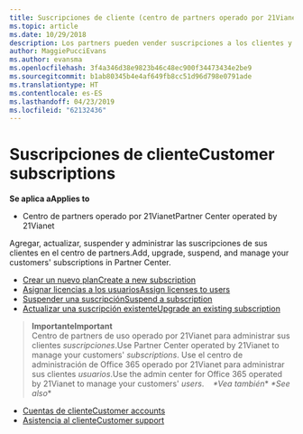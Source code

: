 ```yaml
---
title: Suscripciones de cliente (centro de partners operado por 21Vianet)
ms.topic: article
ms.date: 10/29/2018
description: Los partners pueden vender suscripciones a los clientes y administrarlas a través del Centro de partners.
author: MaggiePucciEvans
ms.author: evansma
ms.openlocfilehash: 3f4a346d38e9823b46c48ec900f34473434e2be9
ms.sourcegitcommit: b1ab80345b4e4af649fb8cc51d96d798e0791ade
ms.translationtype: HT
ms.contentlocale: es-ES
ms.lasthandoff: 04/23/2019
ms.locfileid: "62132436"
---
```

# <a name="customer-subscriptions"></a><span data-ttu-id="66bdf-103">Suscripciones de cliente</span><span class="sxs-lookup"><span data-stu-id="66bdf-103">Customer subscriptions</span></span>

<span data-ttu-id="66bdf-104">**Se aplica a**</span><span class="sxs-lookup"><span data-stu-id="66bdf-104">**Applies to**</span></span>

-   <span data-ttu-id="66bdf-105">Centro de partners operado por 21Vianet</span><span class="sxs-lookup"><span data-stu-id="66bdf-105">Partner Center operated by 21Vianet</span></span>


<span data-ttu-id="66bdf-106">Agregar, actualizar, suspender y administrar las suscripciones de sus clientes en el centro de partners.</span><span class="sxs-lookup"><span data-stu-id="66bdf-106">Add, upgrade, suspend, and manage your customers' subscriptions in Partner Center.</span></span>

-   [<span data-ttu-id="66bdf-107">Crear un nuevo plan</span><span class="sxs-lookup"><span data-stu-id="66bdf-107">Create a new subscription</span></span>](create-a-new-subscription.md)
-   [<span data-ttu-id="66bdf-108">Asignar licencias a los usuarios</span><span class="sxs-lookup"><span data-stu-id="66bdf-108">Assign licenses to users</span></span>](assign-licenses-to-users.md)
-   [<span data-ttu-id="66bdf-109">Suspender una suscripción</span><span class="sxs-lookup"><span data-stu-id="66bdf-109">Suspend a subscription</span></span>](suspend-a-subscription.md)
-   [<span data-ttu-id="66bdf-110">Actualizar una suscripción existente</span><span class="sxs-lookup"><span data-stu-id="66bdf-110">Upgrade an existing subscription</span></span>](add-licenses-or-services-to-an-existing-subscription.md)

><span data-ttu-id="66bdf-111">**Importante**</span><span class="sxs-lookup"><span data-stu-id="66bdf-111">**Important**</span></span><br><span data-ttu-id="66bdf-112">Centro de partners de uso operado por 21Vianet para administrar sus clientes *suscripciones*.</span><span class="sxs-lookup"><span data-stu-id="66bdf-112">Use Partner Center operated by 21Vianet to manage your customers' *subscriptions*.</span></span> <span data-ttu-id="66bdf-113">Use el centro de administración de Office 365 operado por 21Vianet para administrar sus clientes *usuarios*.</span><span class="sxs-lookup"><span data-stu-id="66bdf-113">Use the admin center for Office 365 operated by 21Vianet to manage your customers' *users*.</span></span> 
 
<span data-ttu-id="66bdf-114"> *\*Vea también**</span><span class="sxs-lookup"><span data-stu-id="66bdf-114"> *\*See also**</span></span>

-   [<span data-ttu-id="66bdf-115">Cuentas de cliente</span><span class="sxs-lookup"><span data-stu-id="66bdf-115">Customer accounts</span></span>](customer-accounts.md)
-   [<span data-ttu-id="66bdf-116">Asistencia al cliente</span><span class="sxs-lookup"><span data-stu-id="66bdf-116">Customer support</span></span>](customer-support.md)




